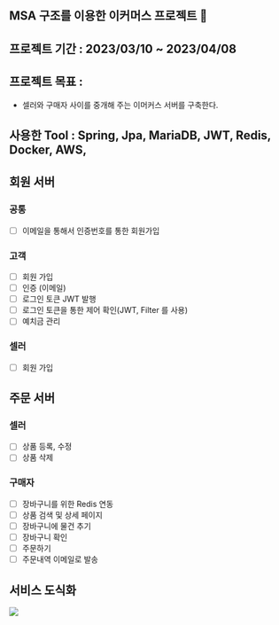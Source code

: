 ## MSA 구조를 이용한 이커머스 프로젝트 🧺


## 프로젝트 기간 : 2023/03/10 ~ 2023/04/08

## 프로젝트 목표 : 
   - 셀러와 구매자 사이를 중개해 주는 이머커스 서버를 구축한다.

## 사용한 Tool : Spring, Jpa, MariaDB, JWT, Redis, Docker, AWS, 
   
## 회원 서버
### 공통
- [ ] 이메일을 통해서 인증번호를 통한 회원가입

### 고객

- [ ] 회원 가입
- [ ] 인증 (이메일)
- [ ] 로그인 토큰 JWT 발행
- [ ] 로그인 토큰을 통한 제어 확인(JWT, Filter 를 사용)
- [ ] 예치금 관리

### 셀러

- [ ] 회원 가입


## 주문 서버
### 셀러 

- [ ] 상품 등록, 수정
- [ ] 상품 삭제

### 구매자

- [ ] 장바구니를 위한 Redis 연동
- [ ] 상품 검색 및 상세 페이지
- [ ] 장바구니에 물건 추기
- [ ] 장바구니 확인
- [ ] 주문하기
- [ ] 주문내역 이메일로 발송

## 서비스  도식화

![](https://velog.velcdn.com/images/choidongkuen/post/29635f2f-7cb9-4f12-9e3e-ab68d83f78e9/image.jpg)
